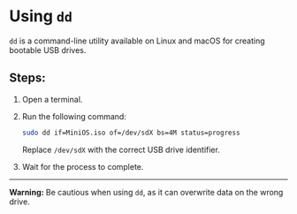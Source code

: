 # Using `dd`

`dd` is a command-line utility available on Linux and macOS for creating bootable USB drives.

## Steps:

1. Open a terminal.
2. Run the following command:

   ```bash
   sudo dd if=MiniOS.iso of=/dev/sdX bs=4M status=progress
   ```

   Replace `/dev/sdX` with the correct USB drive identifier.

3. Wait for the process to complete.

---

**Warning:** Be cautious when using `dd`, as it can overwrite data on the wrong drive.

